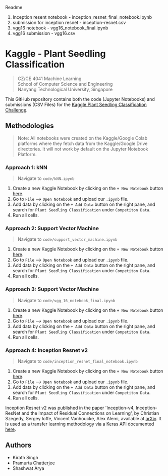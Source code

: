 Readme

1. Inception resent notebook - inception_resnet_final_notebook.ipynb
2. submission for inception resnet - inception-resnet.csv
3. vgg16 notebook - vgg16_notebook_final.ipynb
4. vgg16 submission - vgg16.csv


# Kaggle - Plant Seedling Classification
> CZ/CE 4041 Machine Learning \
> School of Computer Science and Engineering \
> Nanyang Technological University, Singapore

This GitHub repository contains both the code (Jupyter Notebooks) and submissions (CSV Files) for the [Kaggle Plant Seedling Classification Challenge](https://www.kaggle.com/c/plant-seedlings-classification). 

## Methodologies

> Note: All notebooks were created on the Kaggle/Google Colab platforms where they fetch data from the Kaggle/Google Drive directories. It will not work by default on the Jupyter Notebook Platform.


### Approach 1: kNN
> Navigate to `code/kNN.ipynb`

1. Create a new Kaggle Notebook by clicking on the `+ New Notebook` button [here](https://www.kaggle.com/code).
2. Go to `File` --> `Open Notebook` and upload our  `.ipynb` file.
3. Add data by clicking on the `+ Add Data` button on the right pane, and search for `Plant Seedling Classification` under `Competiton Data`.
4. Run all cells. 

### Approach 2: Support Vector Machine
> Navigate to `code/support_vector_machine.ipynb`

1. Create a new Kaggle Notebook by clicking on the `+ New Notebook` button [here](https://www.kaggle.com/code).
2. Go to `File` --> `Open Notebook` and upload our  `.ipynb` file.
3. Add data by clicking on the `+ Add Data` button on the right pane, and search for `Plant Seedling Classification` under `Competiton Data`.
4. Run all cells. 

### Approach 3: Support Vector Machine
> Navigate to `code/vgg_16_notebook_final.ipynb`

1. Create a new Kaggle Notebook by clicking on the `+ New Notebook` button [here](https://www.kaggle.com/code).
2. Go to `File` --> `Open Notebook` and upload our  `.ipynb` file.
3. Add data by clicking on the `+ Add Data` button on the right pane, and search for `Plant Seedling Classification` under `Competiton Data`.
4. Run all cells. 

### Approach 4: Inception Resnet v2
> Navigate to `code/inception_resnet_final_notebook.ipynb`

1. Create a new Kaggle Notebook by clicking on the `+ New Notebook` button [here](https://www.kaggle.com/code).
2. Go to `File` --> `Open Notebook` and upload our  `.ipynb` file.
3. Add data by clicking on the `+ Add Data` button on the right pane, and search for `Plant Seedling Classification` under `Competiton Data`.
4. Run all cells.  

Inception Resnet v2 was published in the paper 'Inception-v4, Inception-ResNet and the Impact of Residual Connections on Learning', by Christian Szegedy, Sergey Ioffe, Vincent Vanhoucke, Alex Alemi, available at [arXiv](https://arxiv.org/abs/1602.07261). It is used as a transfer learning methodology via a Keras API documented [here](https://keras.io/api/applications/inceptionresnetv2/). 

## Authors

* Kirath Singh
* Pramurta Chatterjee
* Shashwat Arya
